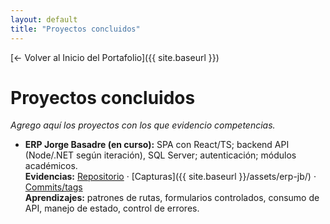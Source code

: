 ```yaml
---
layout: default
title: "Proyectos concluidos"
---
```

[← Volver al Inicio del Portafolio]({{ site.baseurl }})
# Proyectos concluidos
_Agrego aquí los proyectos con los que evidencio competencias._

- **ERP Jorge Basadre (en curso):** SPA con React/TS; backend API (Node/.NET según iteración), SQL Server; autenticación; módulos académicos.  
  **Evidencias:** [Repositorio](#) · [Capturas]({{ site.baseurl }}/assets/erp-jb/) · [Commits/tags](#)  
  **Aprendizajes:** patrones de rutas, formularios controlados, consumo de API, manejo de estado, control de errores.
